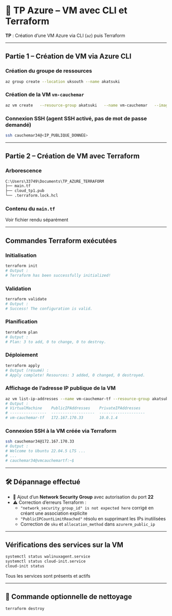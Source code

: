# 📘 TP Azure – VM avec CLI et Terraform 
**TP** : Création d’une VM Azure via CLI (`az`) puis Terraform

---

##  Partie 1 – Création de VM via Azure CLI

###  Création du groupe de ressources

```bash
az group create --location uksouth --name akatsuki
```

###  Création de la VM `vm-cauchemar`

```bash
az vm create   --resource-group akatsuki   --name vm-cauchemar   --image Ubuntu2204   --admin-username cauchemar34   --ssh-key-values ~/.ssh/id_ed25519.pub
```

###  Connexion SSH (agent SSH activé, pas de mot de passe demandé)

```bash
ssh cauchemar34@<IP_PUBLIQUE_DONNÉE>
```

---

##  Partie 2 – Création de VM avec Terraform

###  Arborescence

```bash
C:\Users\33749\Documents\TP_AZURE_TERRAFORM
├── main.tf
├── cloud_tp1.pub
└── .terraform.lock.hcl
```

###  Contenu du `main.tf`

Voir fichier rendu séparément

---

##  Commandes Terraform exécutées

### Initialisation

```bash
terraform init
# Output :
# Terraform has been successfully initialized!
```

### Validation

```bash
terraform validate
# Output :
# Success! The configuration is valid.
```

### Planification

```bash
terraform plan
# Output :
# Plan: 3 to add, 0 to change, 0 to destroy.
```

### Déploiement

```bash
terraform apply
# Output (résumé) :
# Apply complete! Resources: 3 added, 0 changed, 0 destroyed.
```

### Affichage de l’adresse IP publique de la VM

```bash
az vm list-ip-addresses --name vm-cauchemar-tf --resource-group akatsuki-tf --output table
# Output :
# VirtualMachine    PublicIPAddresses    PrivateIPAddresses
# ----------------  -------------------  --------------------
# vm-cauchemar-tf   172.167.170.33       10.0.1.4
```

### Connexion SSH à la VM créée via Terraform

```bash
ssh cauchemar34@172.167.170.33
# Output :
# Welcome to Ubuntu 22.04.5 LTS ...
# ...
# cauchemar34@vmcauchemartf:~$
```

---

## 🛠️ Dépannage effectué

- 🔐 Ajout d’un **Network Security Group** avec autorisation du port **22**
- ⚠️ Correction d’erreurs Terraform :
  - `"network_security_group_id" is not expected here` corrigé en créant une association explicite
  - `"PublicIPCountLimitReached"` résolu en supprimant les IPs inutilisées
  - Correction de `sku` et `allocation_method` dans `azurerm_public_ip`

---

##  Vérifications des services sur la VM

```bash
systemctl status walinuxagent.service
systemctl status cloud-init.service
cloud-init status
```

Tous les services sont présents et actifs 

---

## 🧹 Commande optionnelle de nettoyage

```bash
terraform destroy
```

